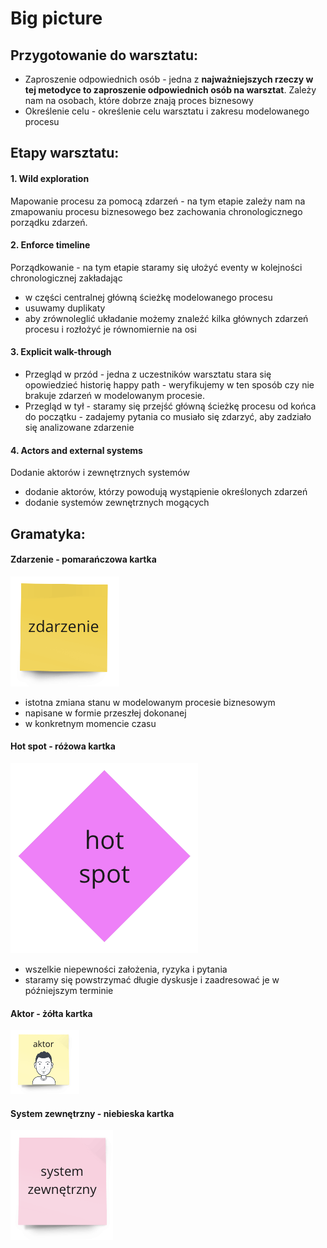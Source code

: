 # Big picture

## Przygotowanie do warsztatu:
- Zaproszenie odpowiednich osób - jedna z **najważniejszych rzeczy w tej metodyce to zaproszenie odpowiednich osób na warsztat**. Zależy nam na osobach, które dobrze znają proces biznesowy
- Określenie celu - określenie celu warsztatu i zakresu modelowanego procesu

## Etapy warsztatu:
#### 1. **Wild exploration**
Mapowanie procesu za pomocą zdarzeń - na tym etapie zależy nam na zmapowaniu procesu biznesowego bez zachowania chronologicznego porządku zdarzeń.
#### 2. **Enforce timeline**
Porządkowanie - na tym etapie staramy się ułożyć eventy w kolejności chronologicznej zakładając
- w części centralnej główną ścieżkę modelowanego procesu
- usuwamy duplikaty
- aby zrównoleglić układanie możemy znaleźć kilka głównych zdarzeń procesu i rozłożyć je równomiernie na osi
#### 3. **Explicit walk-through**
- Przegląd w przód - jedna z uczestników warsztatu stara się opowiedzieć historię happy path - weryfikujemy w ten sposób czy nie brakuje zdarzeń w modelowanym procesie.
- Przegląd w tył - staramy się przejść główną ścieżkę procesu od końca do początku - zadajemy pytania co musiało się zdarzyć, aby zadziało się analizowane zdarzenie
#### 4. **Actors and external systems**
Dodanie aktorów i zewnętrznych systemów
- dodanie aktorów, którzy powodują wystąpienie określonych zdarzeń
- dodanie systemów zewnętrznych mogących 
## Gramatyka:

#### Zdarzenie - pomarańczowa kartka
![zdarzenie](./images/event.png)
- istotna zmiana stanu w modelowanym procesie biznesowym
- napisane w formie przeszłej dokonanej
- w konkretnym momencie czasu

#### Hot spot - różowa kartka
![hot spot](./images/hot_spot.png)
- wszelkie niepewności założenia, ryzyka i pytania
- staramy się powstrzymać długie dyskusje i zaadresować je w późniejszym terminie
#### Aktor - żółta kartka
![aktor](./images/actor.png)
#### System zewnętrzny - niebieska kartka
![system zewnętrzny](./images/external_system.png)